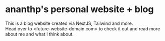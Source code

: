 # ananthp's personal website + blog

This is a blog website created via NextJS, Tailwind and more.  
Head over to <future-website-domain.com> to check it out and read more about me and what I think about.